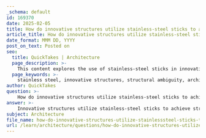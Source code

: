 ```yaml
---
_schema: default
id: 169370
date: 2025-02-05
title: How do innovative structures utilize stainless-steel sticks to achieve structural ambiguity?
article_title: How do innovative structures utilize stainless-steel sticks to achieve structural ambiguity?
date_format: MMM DD, YYYY
post_on_text: Posted on
seo:
  title: QuickTakes | Architecture
  page_description: >-
    This content explores the use of stainless-steel sticks in innovative architectural structures to create structural ambiguity through design principles, material properties, and visual perception.
  page_keywords: >-
    stainless steel, innovative structures, structural ambiguity, architectural design, trusses, modular systems, material properties, visual instability, design tool, environmental design
author: QuickTakes
question: >-
    How do innovative structures utilize stainless-steel sticks to achieve structural ambiguity?
answer: >-
    Innovative structures utilize stainless-steel sticks to achieve structural ambiguity through several key design principles and techniques. Here are some ways in which this is accomplished:\n\n1. **Structural Trusses**: As noted in the gathered information, the use of structural steel trusses can create a sense of ambiguity regarding how a building is supported. These trusses can be designed in a way that they are not immediately visible, leading to a perception that the structure is floating or unsupported. This visual effect can intrigue observers and invite them to question the underlying support mechanisms.\n\n2. **Modular Systems**: The development of reusable modular systems for steel truss structures allows for flexibility in design. These systems can be configured in various ways, leading to unique structural forms that may appear ambiguous in their support. The modular nature means that components can be rearranged or reused, further enhancing the innovative aspect of the design.\n\n3. **Material Properties**: Stainless steel is known for its strength and durability, which allows architects to create slender and visually light structures. The reflective properties of stainless steel can also contribute to the ambiguity, as the material can blend with its surroundings or create optical illusions, making it difficult to discern the structural elements at play.\n\n4. **Visual Instability**: Some contemporary architectural designs intentionally manipulate structural forms to create a sense of visual instability. This can be achieved through the strategic placement of stainless-steel elements that appear to defy gravity or conventional structural logic. Such designs can evoke a perceptual dissonance, drawing viewers into a deeper engagement with the architecture.\n\n5. **Ambiguity as a Design Tool**: The concept of ambiguity in architecture can serve as a powerful design tool. By suggesting multiple interpretations of a structure's form and function, architects can create spaces that provoke thought and discussion. This approach can be particularly effective when combined with innovative materials like stainless steel, which can be shaped and manipulated in various ways to enhance the ambiguous qualities of the design.\n\n6. **Integration with Environmental Design**: Innovative structures often integrate environmental considerations into their design, using stainless steel in ways that respond to the surrounding context. This can lead to designs that appear to emerge organically from their environment, further contributing to the ambiguity of their structural support.\n\nIn summary, the use of stainless-steel sticks in innovative structures allows architects to explore and express structural ambiguity through clever design strategies, material properties, and a focus on visual perception. This not only enhances the aesthetic appeal of the buildings but also engages viewers in a dialogue about the nature of architecture and its relationship with space.
subject: Architecture
file_name: how-do-innovative-structures-utilize-stainlesssteel-sticks-to-achieve-structural-ambiguity.md
url: /learn/architecture/questions/how-do-innovative-structures-utilize-stainlesssteel-sticks-to-achieve-structural-ambiguity
---
```


&nbsp;
